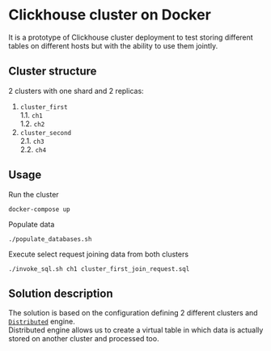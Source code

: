 # Clickhouse cluster on Docker

It is a prototype of Clickhouse cluster deployment to test storing different tables on different hosts but with the ability to use them jointly.

## Cluster structure
2 clusters with one shard and 2 replicas:  
1. `cluster_first`  
1.1. `ch1`  
1.2. `ch2`  
2. `cluster_second`  
2.1. `ch3`  
2.2. `ch4`  



## Usage

Run the cluster

    docker-compose up

Populate data

    ./populate_databases.sh
    
Execute select request joining data from both clusters

    ./invoke_sql.sh ch1 cluster_first_join_request.sql
    
    
## Solution description

The solution is based on the configuration defining 2 different clusters and [`Distributed`](https://clickhouse.tech/docs/en/engines/table-engines/special/distributed/) engine.  
Distributed engine allows us to create a virtual table in which data is actually stored on another cluster and processed too.